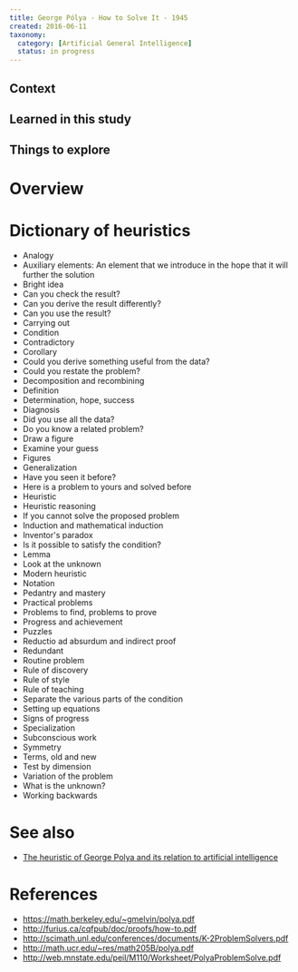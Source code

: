 ```yaml
---
title: George Pólya - How to Solve It - 1945
created: 2016-06-11
taxonomy:
  category: [Artificial General Intelligence]
  status: in progress
---
```


## Context

## Learned in this study

## Things to explore

# Overview

# Dictionary of heuristics
* Analogy
* Auxiliary elements: An element that we introduce in the hope that it will further the solution
* Bright idea
* Can you check the result?
* Can you derive the result differently?
* Can you use the result?
* Carrying out
* Condition
* Contradictory
* Corollary
* Could you derive something useful from the data?
* Could you restate the problem?
* Decomposition and recombining
* Definition
* Determination, hope, success
* Diagnosis
* Did you use all the data?
* Do you know a related problem?
* Draw a figure
* Examine your guess
* Figures
* Generalization
* Have you seen it before?
* Here is a problem to yours and solved before
* Heuristic
* Heuristic reasoning
* If you cannot solve the proposed problem
* Induction and mathematical induction
* Inventor's paradox
* Is it possible to satisfy the condition?
* Lemma
* Look at the unknown
* Modern heuristic
* Notation
* Pedantry and mastery
* Practical problems
* Problems to find, problems to prove
* Progress and achievement
* Puzzles
* Reductio ad absurdum and indirect proof
* Redundant
* Routine problem
* Rule of discovery
* Rule of style
* Rule of teaching
* Separate the various parts of the condition
* Setting up equations
* Signs of progress
* Specialization
* Subconscious work
* Symmetry
* Terms, old and new
* Test by dimension
* Variation of the problem
* What is the unknown?
* Working backwards

# See also
* [The heuristic of George Polya and its relation to artificial intelligence](../../papers/allen-newell-the-heuristic-of-george-polya-and-its-relation-to-artificial-intelligence)

# References
* https://math.berkeley.edu/~gmelvin/polya.pdf
* http://furius.ca/cqfpub/doc/proofs/how-to.pdf
* http://scimath.unl.edu/conferences/documents/K-2ProblemSolvers.pdf
* http://math.ucr.edu/~res/math205B/polya.pdf
* http://web.mnstate.edu/peil/M110/Worksheet/PolyaProblemSolve.pdf

